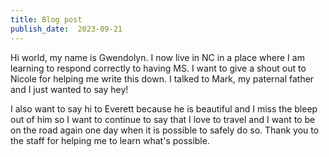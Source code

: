 ```yaml
---
title: Blog post
publish_date:  2023-09-21
---
```


Hi world, my name is Gwendolyn. I now live in NC in a place where I am learning to respond correctly to having MS. I want to give a shout out to Nicole for helping me write this down. I talked to Mark, my paternal father and I just wanted to say hey!

I also want to say hi to Everett because he is beautiful and I miss the bleep out of him so I want to continue to say that I love to travel and I want to be on the road again one day when it is possible to safely do so. Thank you to the staff for helping me to learn what's possible.

